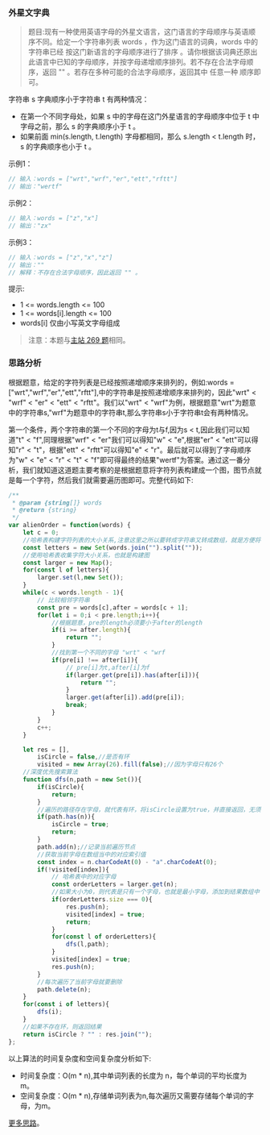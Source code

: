 ###  外星文字典
 
> 题目:现有一种使用英语字母的外星文语言，这门语言的字母顺序与英语顺序不同。给定一个字符串列表 words ，作为这门语言的词典，words 中的字符串已经 按这门新语言的字母顺序进行了排序 。请你根据该词典还原出此语言中已知的字母顺序，并按字母递增顺序排列。若不存在合法字母顺序，返回 "" 。若存在多种可能的合法字母顺序，返回其中 任意一种 顺序即可。

字符串 s 字典顺序小于字符串 t 有两种情况：

* 在第一个不同字母处，如果 s 中的字母在这门外星语言的字母顺序中位于 t 中字母之前，那么 s 的字典顺序小于 t 。
* 如果前面 min(s.length, t.length) 字母都相同，那么 s.length < t.length 时，s 的字典顺序也小于 t 。

示例1：

```js
// 输入：words = ["wrt","wrf","er","ett","rftt"]
// 输出："wertf"
```

示例2：

```js
// 输入：words = ["z","x"]
// 输出："zx"
```

示例3：

```js
// 输入：words = ["z","x","z"]
// 输出：""
// 解释：不存在合法字母顺序，因此返回 "" 。
```

提示:

* 1 <= words.length <= 100
* 1 <= words[i].length <= 100
* words[i] 仅由小写英文字母组成

> 注意：本题与[主站 269 题](https://leetcode-cn.com/problems/alien-dictionary/)相同。

### 思路分析

根据题意，给定的字符列表是已经按照递增顺序来排列的，例如:words = ["wrt","wrf","er","ett","rftt"],中的字符串是按照递增顺序来排列的，因此"wrt" < "wrf" < "er" < "ett" < "rftt"。我们以"wrt" < "wrf"为例，根据题意"wrt"为题意中的字符串s,"wrf"为题意中的字符串t,那么字符串s小于字符串t会有两种情况。

第一个条件，两个字符串的第一个不同的字母为t与f,因为s < t,因此我们可以知道"t" < "f",同理根据"wrf" < "er"我们可以得知"w" < "e",根据"er" < "ett"可以得知"r" < "t"，根据"ett" < "rftt"可以得知"e" < "r"。最后就可以得到了字母顺序为"w" < "e" < "r" < "t" < "f"即可得最终的结果"wertf"为答案。通过这一番分析，我们就知道这道题主要考察的是根据题意将字符列表构建成一个图，图节点就是每一个字符，然后我们就需要遍历图即可。完整代码如下:

```js
/**
 * @param {string[]} words
 * @return {string}
 */
var alienOrder = function(words) {
    let c = 0;
    //哈希表构建字符列表的大小关系,注意这里之所以要转成字符串又转成数组，就是方便将字符列表里面的每一个字符串分解成单个字符，set数据去重，从而得知剩下来的字符大小关系
    const letters = new Set(words.join("").split(""));
    //使用哈希表收集字符大小关系，也就是构建图
    const larger = new Map();
    for(const l of letters){
        larger.set(l,new Set());
    }
    while(c < words.length - 1){
        // 比较相邻字符串
        const pre = words[c],after = words[c + 1];
        for(let i = 0;i < pre.length;i++){
            //根据题意，pre的length必须要小于after的length
            if(i >= after.length){
                return "";
            }
            //找到第一个不同的字母 "wrt" < "wrf
            if(pre[i] !== after[i]){
                // pre[i]为t,after[i]为f
                if(larger.get(pre[i]).has(after[i])){
                    return "";
                }
                larger.get(after[i]).add(pre[i]);
                break;
            }
        }
        c++;
    }

    let res = [],
        isCircle = false,//是否有环
        visited = new Array(26).fill(false);//因为字母只有26个
    //深度优先搜索算法
    function dfs(n,path = new Set()){
        if(isCircle){
            return;
        }
        //遍历的路径存在字母，就代表有环，将isCircle设置为true，并直接返回，无须做遍历
        if(path.has(n)){
            isCircle = true;
            return;
        }
        path.add(n);//记录当前遍历节点
        //获取当前字母在数组当中的对应索引值
        const index = n.charCodeAt(0) - "a".charCodeAt(0);
        if(!visited[index]){
            // 哈希表中的对应字母
            const orderLetters = larger.get(n);
            //如果大小为0，则代表是只有一个字母，也就是最小字母，添加到结果数组中
            if(orderLetters.size === 0){
                res.push(n);
                visited[index] = true;
                return;
            }
            for(const l of orderLetters){
                dfs(l,path);
            }
            visited[index] = true; 
            res.push(n);
        }
        //每次遍历了当前字母就要删除
        path.delete(n);
    }
    for(const i of letters){
        dfs(i);
    }
    //如果不存在环，则返回结果
    return isCircle ? "" : res.join("");
};
```

以上算法的时间复杂度和空间复杂度分析如下:

* 时间复杂度：O(m * n),其中单词列表的长度为 n，每个单词的平均长度为 m。
* 空间复杂度：O(m * n),存储单词列表为n,每次遍历又需要存储每个单词的字母，为m。

[更多思路](https://leetcode.cn/problems/Jf1JuT/solution/jian-zhi-offer-2-mian-shi-ti-114-shu-zho-8itg/)。
